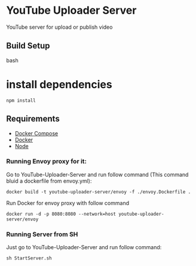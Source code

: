# YouTube Uploader Server
YouTube server for upload or publish video

## Build Setup

bash
# install dependencies
```
npm install
```

## Requirements
- [Docker Compose](https://docs.docker.com/compose/)
- [Docker](https://docs.docker.com/)
- [Node](https://nodejs.org/)

### Running Envoy proxy for it:
Go to YouTube-Uploader-Server and run follow command (This command bluid a dockerfile from envoy.yml):

```
docker build -t youtube-uploader-server/envoy -f ./envoy.Dockerfile .
```

Run Docker for envoy proxy with follow command

```
docker run -d -p 8080:8080 --network=host youtube-uploader-server/envoy
```

### Running Server from SH
Just go to YouTube-Uploader-Server and run follow command:

```
sh StartServer.sh
```
